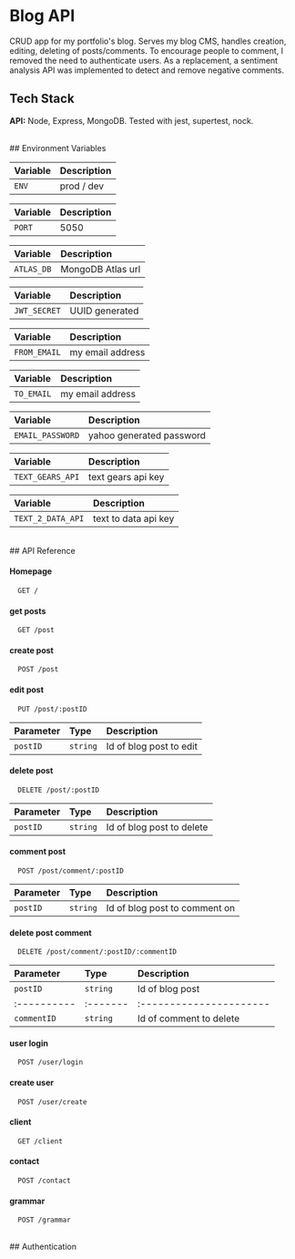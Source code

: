 # Blog API

CRUD app for my portfolio's blog. Serves my blog CMS, handles creation, editing, deleting of posts/comments. To encourage people to comment, I removed the need to authenticate users. As a replacement, a sentiment analysis API was implemented to detect and remove negative comments.

## Tech Stack

**API:** Node, Express, MongoDB. Tested with jest, supertest, nock.

<br>
## Environment Variables

| Variable | Description |
| :------- | :---------- |
| `ENV`    | prod / dev  |

| Variable | Description |
| :------- | :---------- |
| `PORT`   | 5050        |

| Variable   | Description       |
| :--------- | :---------------- |
| `ATLAS_DB` | MongoDB Atlas url |

| Variable     | Description    |
| :----------- | :------------- |
| `JWT_SECRET` | UUID generated |

| Variable     | Description      |
| :----------- | :--------------- |
| `FROM_EMAIL` | my email address |

| Variable   | Description      |
| :--------- | :--------------- |
| `TO_EMAIL` | my email address |

| Variable         | Description              |
| :--------------- | :----------------------- |
| `EMAIL_PASSWORD` | yahoo generated password |

| Variable         | Description        |
| :--------------- | :----------------- |
| `TEXT_GEARS_API` | text gears api key |

| Variable          | Description          |
| :---------------- | :------------------- |
| `TEXT_2_DATA_API` | text to data api key |

<br>
## API Reference

#### Homepage

```http
  GET /
```

#### get posts

```http
  GET /post
```

#### create post

```http
  POST /post
```

#### edit post

```http
  PUT /post/:postID
```

| Parameter | Type     | Description             |
| :-------- | :------- | :---------------------- |
| `postID`  | `string` | Id of blog post to edit |

#### delete post

```http
  DELETE /post/:postID
```

| Parameter | Type     | Description               |
| :-------- | :------- | :------------------------ |
| `postID`  | `string` | Id of blog post to delete |

#### comment post

```http
  POST /post/comment/:postID
```

| Parameter | Type     | Description                   |
| :-------- | :------- | :---------------------------- |
| `postID`  | `string` | Id of blog post to comment on |

#### delete post comment

```http
  DELETE /post/comment/:postID/:commentID
```

| Parameter   | Type     | Description             |
| :---------- | :------- | :---------------------- |
| `postID`    | `string` | Id of blog post         |
| :---------- | :------- | :---------------------- |
| `commentID` | `string` | Id of comment to delete |

#### user login

```http
  POST /user/login
```

#### create user

```http
  POST /user/create
```

#### client

```http
  GET /client
```

#### contact

```http
  POST /contact
```

#### grammar

```http
  POST /grammar
```

<br>
## Authentication
